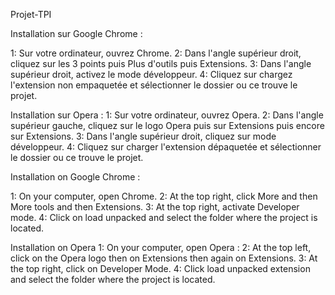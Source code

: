 Projet-TPI

Installation sur Google Chrome :

1: Sur votre ordinateur, ouvrez Chrome.
2: Dans l'angle supérieur droit, cliquez sur les 3 points puis Plus d'outils puis Extensions.
3: Dans l'angle supérieur droit, activez le mode développeur.
4: Cliquez sur chargez l'extension non empaquetée et sélectionner le dossier ou ce trouve le projet.

Installation sur Opera :
1: Sur votre ordinateur, ouvrez Opera.
2: Dans l'angle supérieur gauche, cliquez sur le logo Opera puis sur Extensions puis encore sur Extensions.
3: Dans l'angle supérieur droit, cliquez sur mode développeur.
4: Cliquez sur charger l'extension dépaquetée et sélectionner le dossier ou ce trouve le projet.

Installation on Google Chrome :

1: On your computer, open Chrome.
2: At the top right, click More and then More tools and then Extensions.
3: At the top right, activate Developer mode.
4: Click on load unpacked and select the folder where the project is located. 

Installation on Opera
1: On your computer, open Opera :
2: At the top left, click on the Opera logo then on Extensions then again on Extensions.
3: At the top right, click on Developer Mode.
4: Click load unpacked extension and select the folder where the project is located.